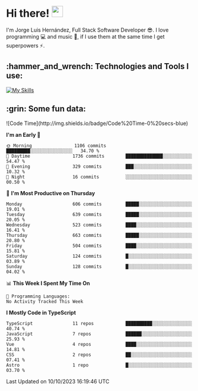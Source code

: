 <h1 align="left">
 <abc>
  <br>Hi there! <img src="https://user-images.githubusercontent.com/42378118/110234147-e3259600-7f4e-11eb-95be-0c4047144dea.gif" width="30"><br>
 </abc>
</h1>

I'm Jorge Luis Hernández, Full Stack Software Developer :sunglasses:. I love programming :computer: and music :musical_score:, if I use them at the same time I get superpowers :zap:. 


<h2 align="left">:hammer_and_wrench: Technologies and Tools I use:</h2>

[![My Skills](https://skillicons.dev/icons?i=js,ts,html,css,py,vue,react,next,nest,postgres,mysql)](https://skillicons.dev)

<h2 align="left">:grin: Some fun data:</h2>
<!--START_SECTION:waka-->
![Code Time](http://img.shields.io/badge/Code%20Time-0%20secs-blue)

**I'm an Early 🐤** 

```text
🌞 Morning                1106 commits        █████████░░░░░░░░░░░░░░░░   34.70 % 
🌆 Daytime                1736 commits        ██████████████░░░░░░░░░░░   54.47 % 
🌃 Evening                329 commits         ███░░░░░░░░░░░░░░░░░░░░░░   10.32 % 
🌙 Night                  16 commits          ░░░░░░░░░░░░░░░░░░░░░░░░░   00.50 % 
```
📅 **I'm Most Productive on Thursday** 

```text
Monday                   606 commits         █████░░░░░░░░░░░░░░░░░░░░   19.01 % 
Tuesday                  639 commits         █████░░░░░░░░░░░░░░░░░░░░   20.05 % 
Wednesday                523 commits         ████░░░░░░░░░░░░░░░░░░░░░   16.41 % 
Thursday                 663 commits         █████░░░░░░░░░░░░░░░░░░░░   20.80 % 
Friday                   504 commits         ████░░░░░░░░░░░░░░░░░░░░░   15.81 % 
Saturday                 124 commits         █░░░░░░░░░░░░░░░░░░░░░░░░   03.89 % 
Sunday                   128 commits         █░░░░░░░░░░░░░░░░░░░░░░░░   04.02 % 
```


📊 **This Week I Spent My Time On** 

```text
💬 Programming Languages: 
No Activity Tracked This Week
```

**I Mostly Code in TypeScript** 

```text
TypeScript               11 repos            ██████████░░░░░░░░░░░░░░░   40.74 % 
JavaScript               7 repos             ██████░░░░░░░░░░░░░░░░░░░   25.93 % 
Vue                      4 repos             ████░░░░░░░░░░░░░░░░░░░░░   14.81 % 
CSS                      2 repos             ██░░░░░░░░░░░░░░░░░░░░░░░   07.41 % 
Astro                    1 repo              █░░░░░░░░░░░░░░░░░░░░░░░░   03.70 % 
```




 Last Updated on 10/10/2023 16:19:46 UTC
<!--END_SECTION:waka-->
